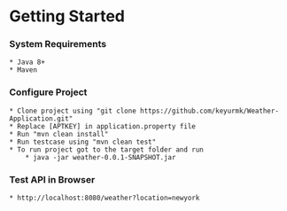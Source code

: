 # Getting Started

### System Requirements
    * Java 8+
    * Maven

### Configure Project
    * Clone project using "git clone https://github.com/keyurmk/Weather-Application.git"
    * Replace [APTKEY] in application.property file
    * Run "mvn clean install"
    * Run testcase using "mvn clean test"
    * To run project got to the target folder and run
        * java -jar weather-0.0.1-SNAPSHOT.jar

### Test API in Browser
    * http://localhost:8080/weather?location=newyork
